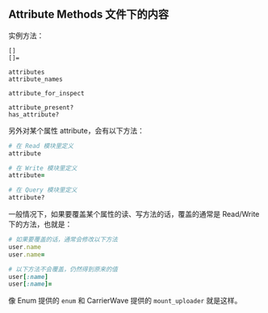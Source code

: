 ## Attribute Methods 文件下的内容

实例方法：

```
[]
[]=
```

```
attributes
attribute_names

attribute_for_inspect

attribute_present?
has_attribute?
```

另外对某个属性 attribute，会有以下方法：

```ruby
# 在 Read 模块里定义
attribute

# 在 Write 模块里定义
attribute=
```

```ruby
# 在 Query 模块里定义
attribute?
```

一般情况下，如果要覆盖某个属性的读、写方法的话，覆盖的通常是 Read/Write 下的方法，也就是：

```ruby
# 如果要覆盖的话，通常会修改以下方法
user.name
user.name=
```

```ruby
# 以下方法不会覆盖，仍然得到原来的值
user[:name]
user[:name]=
```

像 Enum 提供的 `enum` 和 CarrierWave 提供的 `mount_uploader` 就是这样。
